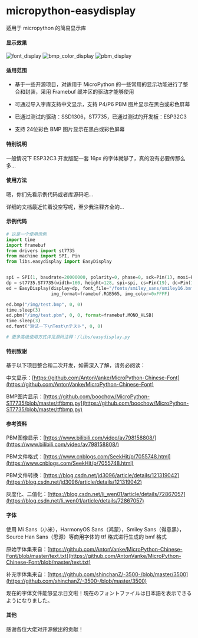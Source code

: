 # micropython-easydisplay
适用于 micropython 的简易显示库

#### 显示效果
![font_display](https://user-images.githubusercontent.com/96659329/217912388-32b67ae0-c586-426a-8409-15d66626af67.jpg)
![bmp_color_display](https://user-images.githubusercontent.com/96659329/217912256-576ae657-9355-4384-a8b3-1430f295f700.jpg)
![pbm_display](https://user-images.githubusercontent.com/96659329/217912280-92b902f8-b177-4b37-bc25-84ffdb13978b.jpg)


#### 适用范围
- 基于一些开源项目，对适用于 MicroPython 的一些常用的显示功能进行了整合和封装，采用 Framebuf 缓冲区的驱动才能够使用

- 可通过导入字库支持中文显示，支持 P4/P6 PBM 图片显示在黑白或彩色屏幕

- 已通过测试的驱动：SSD1306，ST7735，已通过测试的开发板：ESP32C3

- 支持 24位彩色 BMP 图片显示在黑白或彩色屏幕

#### 特别说明
一般情况下 ESP32C3 开发版配一套 16px 的字体就够了，真的没有必要传那么多...

#### 使用方法
嗯，你们先看示例代码或者库源码吧...

详细的文档最近忙着没空写呢，至少我注释齐全的...

#### 示例代码
```python
# 这是一个使用示例
import time
import framebuf
from drivers import st7735
from machine import SPI, Pin
from libs.easydisplay import EasyDisplay


spi = SPI(1, baudrate=20000000, polarity=0, phase=0, sck=Pin(1), mosi=Pin(0))
dp = st7735.ST7735(width=160, height=128, spi=spi, cs=Pin(19), dc=Pin(18), rst=Pin(3), rot=1)
ed = EasyDisplay(display=dp, font_file="/fonts/smiley_sans/smiley16.bmf", show=True, font_color=0xFFFF, clear=True,
                 img_format=framebuf.RGB565, img_color=0xFFFF)

ed.bmp("/img/test.bmp", 0, 0)
time.sleep(3)
ed.pbm("/img/test.pbm", 0, 0, format=framebuf.MONO_HLSB)
time.sleep(3)
ed.font("测试一下\nTest\nテスト", 0, 0)

# 更多高级使用方式详见源码注释：/libs/easydisplay.py
```

#### 特别致谢
基于以下项目整合和二次开发，如需深入了解，请务必阅读：

中文显示：[https://github.com/AntonVanke/MicroPython-Chinese-Font](https://github.com/AntonVanke/MicroPython-Chinese-Font)

BMP图片显示：[https://github.com/boochow/MicroPython-ST7735/blob/master/tftbmp.py](https://github.com/boochow/MicroPython-ST7735/blob/master/tftbmp.py)


#### 参考资料
PBM图像显示：[https://www.bilibili.com/video/av798158808/](https://www.bilibili.com/video/av798158808/)

PBM文件格式：[https://www.cnblogs.com/SeekHit/p/7055748.html](https://www.cnblogs.com/SeekHit/p/7055748.html)

PBM文件转换：[https://blog.csdn.net/jd3096/article/details/121319042](https://blog.csdn.net/jd3096/article/details/121319042)

灰度化、二值化：[https://blog.csdn.net/li_wen01/article/details/72867057](https://blog.csdn.net/li_wen01/article/details/72867057)


#### 字体
使用 Mi Sans（小米），HarmonyOS Sans（鸿蒙），Smiley Sans（得意黑），Source Han Sans（思源）等商用字体的 ttf 格式进行生成的 bmf 格式

原始字体集来自：[https://github.com/AntonVanke/MicroPython-Chinese-Font/blob/master/text.txt](https://github.com/AntonVanke/MicroPython-Chinese-Font/blob/master/text.txt)

补充字体集来自：[https://github.com/shinchanZ/-3500-/blob/master/3500](https://github.com/shinchanZ/-3500-/blob/master/3500)

现在的字体文件能够显示日文啦！現在のフォントファイルは日本語を表示できるようになりました。


#### 其他
感谢各位大佬对开源做出的贡献！
